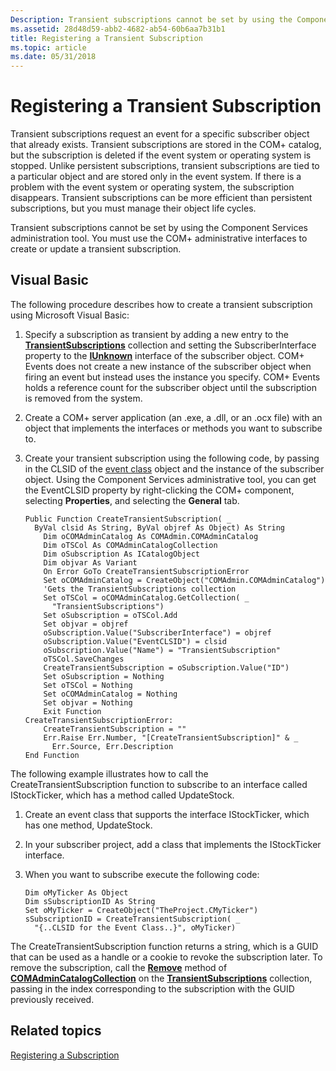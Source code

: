 ```yaml
---
Description: Transient subscriptions cannot be set by using the Component Services administration tool. You must use the COM+ administrative interfaces to create or update a transient subscription.
ms.assetid: 28d48d59-abb2-4682-ab54-60b6aa7b31b1
title: Registering a Transient Subscription
ms.topic: article
ms.date: 05/31/2018
---
```


# Registering a Transient Subscription

Transient subscriptions request an event for a specific subscriber object that already exists. Transient subscriptions are stored in the COM+ catalog, but the subscription is deleted if the event system or operating system is stopped. Unlike persistent subscriptions, transient subscriptions are tied to a particular object and are stored only in the event system. If there is a problem with the event system or operating system, the subscription disappears. Transient subscriptions can be more efficient than persistent subscriptions, but you must manage their object life cycles.

Transient subscriptions cannot be set by using the Component Services administration tool. You must use the COM+ administrative interfaces to create or update a transient subscription.

## Visual Basic

The following procedure describes how to create a transient subscription using Microsoft Visual Basic:

1.  Specify a subscription as transient by adding a new entry to the [**TransientSubscriptions**](transientsubscriptions.md) collection and setting the SubscriberInterface property to the [**IUnknown**](https://docs.microsoft.com/windows/desktop/api/unknwn/nn-unknwn-iunknown) interface of the subscriber object. COM+ Events does not create a new instance of the subscriber object when firing an event but instead uses the instance you specify. COM+ Events holds a reference count for the subscriber object until the subscription is removed from the system.
2.  Create a COM+ server application (an .exe, a .dll, or an .ocx file) with an object that implements the interfaces or methods you want to subscribe to.
3.  Create your transient subscription using the following code, by passing in the CLSID of the [event class](the-com--event-class-object.md) object and the instance of the subscriber object. Using the Component Services administrative tool, you can get the EventCLSID property by right-clicking the COM+ component, selecting **Properties**, and selecting the **General** tab.

    ``` syntax
    Public Function CreateTransientSubscription( _
      ByVal clsid As String, ByVal objref As Object) As String 
        Dim oCOMAdminCatalog As COMAdmin.COMAdminCatalog
        Dim oTSCol As COMAdminCatalogCollection
        Dim oSubscription As ICatalogObject
        Dim objvar As Variant
        On Error GoTo CreateTransientSubscriptionError
        Set oCOMAdminCatalog = CreateObject("COMAdmin.COMAdminCatalog")
        'Gets the TransientSubscriptions collection
        Set oTSCol = oCOMAdminCatalog.GetCollection( _
          "TransientSubscriptions")
        Set oSubscription = oTSCol.Add
        Set objvar = objref
        oSubscription.Value("SubscriberInterface") = objref
        oSubscription.Value("EventCLSID") = clsid
        oSubscription.Value("Name") = "TransientSubscription"
        oTSCol.SaveChanges
        CreateTransientSubscription = oSubscription.Value("ID")
        Set oSubscription = Nothing
        Set oTSCol = Nothing
        Set oCOMAdminCatalog = Nothing
        Set objvar = Nothing
        Exit Function
    CreateTransientSubscriptionError:
        CreateTransientSubscription = ""
        Err.Raise Err.Number, "[CreateTransientSubscription]" & _
          Err.Source, Err.Description
    End Function
    ```

The following example illustrates how to call the CreateTransientSubscription function to subscribe to an interface called IStockTicker, which has a method called UpdateStock.

1.  Create an event class that supports the interface IStockTicker, which has one method, UpdateStock.
2.  In your subscriber project, add a class that implements the IStockTicker interface.
3.  When you want to subscribe execute the following code:

    ``` syntax
    Dim oMyTicker As Object
    Dim sSubscriptionID As String
    Set oMyTicker = CreateObject("TheProject.CMyTicker")
    sSubscriptionID = CreateTransientSubscription( _
      "{..CLSID for the Event Class..}", oMyTicker)
    ```

The CreateTransientSubscription function returns a string, which is a GUID that can be used as a handle or a cookie to revoke the subscription later. To remove the subscription, call the [**Remove**](/windows/desktop/api/ComAdmin/nf-comadmin-icatalogcollection-remove) method of [**COMAdminCatalogCollection**](comadmincatalogcollection.md) on the [**TransientSubscriptions**](transientsubscriptions.md) collection, passing in the index corresponding to the subscription with the GUID previously received.

## Related topics

<dl> <dt>

[Registering a Subscription](registering-a-subscription.md)
</dt> </dl>

 

 



